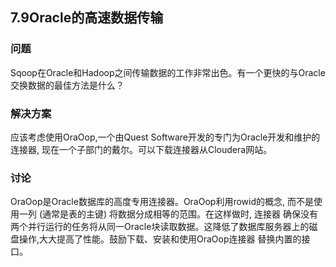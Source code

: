 <h2>7.9Oracle的高速数据传输</h2>

<h3>问题</h3>
Sqoop在Oracle和Hadoop之间传输数据的工作非常出色。有一个更快的与Oracle交换数据的最佳方法是什么？

<h3>解决方案</h3>
应该考虑使用OraOop,一个由Quest Software开发的专门为Oracle开发和维护的连接器, 现在一个子部门的戴尔。可以下载连接器从Cloudera网站。

<h3>讨论</h3>
OraOop是Oracle数据库的高度专用连接器。OraOop利用rowid的概念, 而不是使用一列 (通常是表的主键) 将数据分成相等的范围。在这样做时, 连接器
确保没有两个并行运行的任务将从同一Oracle块读取数据。这降低了数据库服务器上的磁盘操作,大大提高了性能。鼓励下载、安装和使用OraOop连接器
替换内置的接口。

